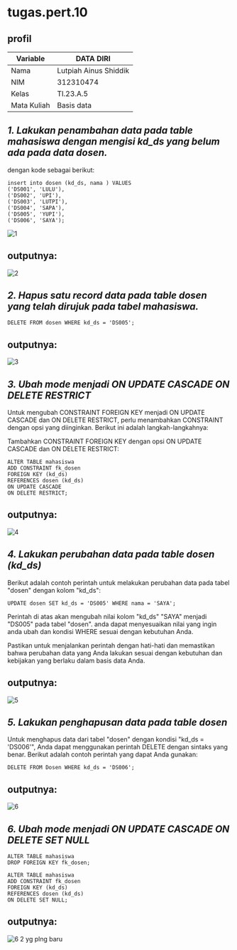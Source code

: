 # tugas.pert.10
## profil

| Variable       |    DATA DIRI         |
| ---------------| ----------------     |
| Nama           | Lutpiah Ainus Shiddik|                                     
| NIM            | 312310474            |
| Kelas          | TI.23.A.5            |
| Mata Kuliah    |Basis data            |

## *1. Lakukan penambahan data pada table mahasiswa dengan mengisi kd_ds yang belum ada pada data dosen.*
dengan kode sebagai berikut:

```
insert into dosen (kd_ds, nama ) VALUES
('DS001', 'LULU'),
('DS002', 'UPI'),
('DS003', 'LUTPI'),
('DS004', 'SAPA'),
('DS005', 'YUPI'),
('DS006', 'SAYA');

```
![1](https://github.com/lutpi9/tugas.pert.10/assets/147919251/3b51c724-1982-4ea1-89b9-25769bad0f62)
 ## outputnya:
 ![2](https://github.com/lutpi9/tugas.pert.10/assets/147919251/a50149b7-ed40-4b41-adfb-22474fc7d916)

 ## *2. Hapus satu record data pada table dosen yang telah dirujuk pada tabel mahasiswa.*

 ```
DELETE FROM dosen WHERE kd_ds = 'DS005';
```
## outputnya:
![3](https://github.com/lutpi9/tugas.pert.10/assets/147919251/6f24c7eb-79b4-49a1-9cd6-8387be6b9c8d)

## *3. Ubah mode menjadi ON UPDATE CASCADE ON DELETE RESTRICT*
Untuk mengubah CONSTRAINT FOREIGN KEY menjadi ON UPDATE CASCADE dan ON DELETE RESTRICT, perlu menambahkan CONSTRAINT dengan opsi yang diinginkan. Berikut ini adalah langkah-langkahnya:

Tambahkan CONSTRAINT FOREIGN KEY dengan opsi ON UPDATE CASCADE dan ON DELETE RESTRICT:
```
ALTER TABLE mahasiswa
ADD CONSTRAINT fk_dosen
FOREIGN KEY (kd_ds)
REFERENCES dosen (kd_ds)
ON UPDATE CASCADE
ON DELETE RESTRICT;
```
## outputnya:
![4](https://github.com/lutpi9/tugas.pert.10/assets/147919251/1bbe06a9-1744-4b45-bfd1-8018cb7fb95b)

## *4. Lakukan perubahan data pada table dosen (kd_ds)*
Berikut adalah contoh perintah untuk melakukan perubahan data pada tabel "dosen" dengan kolom "kd_ds":
```
UPDATE dosen SET kd_ds = 'DS005' WHERE nama = 'SAYA';
```
Perintah di atas akan mengubah nilai kolom "kd_ds" "SAYA" menjadi "DS005" pada tabel "dosen". anda dapat menyesuaikan nilai yang ingin anda ubah dan kondisi WHERE sesuai dengan kebutuhan Anda.

Pastikan untuk menjalankan perintah dengan hati-hati dan memastikan bahwa perubahan data yang Anda lakukan sesuai dengan kebutuhan dan kebijakan yang berlaku dalam basis data Anda.

## outputnya:
![5](https://github.com/lutpi9/tugas.pert.10/assets/147919251/b9ca5365-2dad-4e6c-8cf3-dbc2ce35b888)

## *5. Lakukan penghapusan data pada table dosen*
Untuk menghapus data dari tabel "dosen" dengan kondisi "kd_ds = 'DS006'", Anda dapat menggunakan perintah DELETE dengan sintaks yang benar. Berikut adalah contoh perintah yang dapat Anda gunakan:
```
DELETE FROM Dosen WHERE kd_ds = 'DS006';
```
## outputnya:
![6](https://github.com/lutpi9/tugas.pert.10/assets/147919251/f436af73-8d8e-45ad-abeb-4cb6d2b619ba)

## *6. Ubah mode menjadi ON UPDATE CASCADE ON DELETE SET NULL*
```
ALTER TABLE mahasiswa
DROP FOREIGN KEY fk_dosen;
```

```
ALTER TABLE mahasiswa
ADD CONSTRAINT fk_dosen
FOREIGN KEY (kd_ds)
REFERENCES dosen (kd_ds)
ON DELETE SET NULL;
```

## outputnya:
![6 2 yg plng baru](https://github.com/lutpi9/tugas.pert.10/assets/147919251/e33b379a-eb4e-4368-973d-c1ec491927c9)








